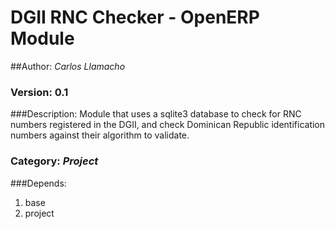 # DGII RNC Checker - OpenERP Module
##Author: _Carlos Llamacho_
### Version: 0.1
###Description:
Module that uses a sqlite3 database to check for RNC numbers registered in the DGII,
and check Dominican Republic identification numbers against their algorithm to validate.
### Category: _Project_
###Depends:
1. base
2. project
